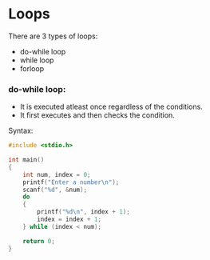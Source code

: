 # Loops

There are 3 types of loops:

+ do-while loop
+ while loop
+ forloop

### do-while loop:

* It is executed atleast once regardless of the conditions.
* It first executes and then checks the condition.

Syntax:
```C
#include <stdio.h>

int main()
{
    int num, index = 0;
    printf("Enter a number\n");
    scanf("%d", &num);
    do
    {
        printf("%d\n", index + 1);
        index = index + 1;
    } while (index < num);

    return 0;
}

```